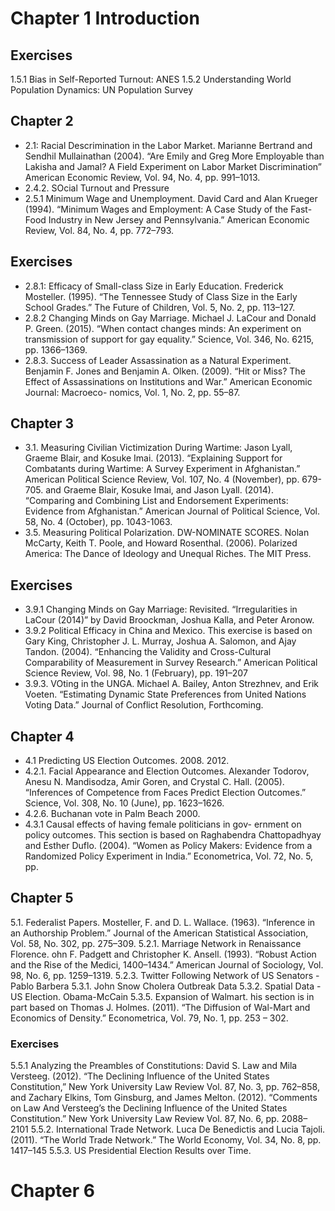# Chapter 1 Introduction

## Exercises

1.5.1 Bias in Self-Reported Turnout: ANES
1.5.2 Understanding World Population Dynamics: UN Population Survey

## Chapter 2

- 2.1: Racial Descrimination in the Labor Market. Marianne Bertrand and Sendhil Mullainathan (2004). “Are Emily and Greg More Employable than Lakisha and Jamal? A Field Experiment on Labor Market Discrimination” American Economic Review, Vol. 94, No. 4, pp. 991–1013.
- 2.4.2. SOcial Turnout and Pressure
- 2.5.1 Minimum Wage and Unemployment. David Card and Alan Krueger (1994). “Minimum Wages and Employment: A Case Study of the Fast-Food Industry in New Jersey and Pennsylvania.” American Economic Review, Vol. 84, No. 4, pp. 772–793.

## Exercises

- 2.8.1: Efficacy of Small-class Size in Early Education. Frederick Mosteller. (1995). “The Tennessee Study of Class Size in the Early School Grades.” The Future of Children, Vol. 5, No. 2, pp. 113–127.
- 2.8.2 Changing Minds on Gay Marriage.  Michael J. LaCour and Donald P. Green. (2015). “When contact changes minds: An experiment on transmission of support for gay equality.” Science, Vol. 346, No. 6215, pp. 1366–1369.
- 2.8.3. Success of Leader Assassination as a Natural Experiment. Benjamin F. Jones and Benjamin A. Olken. (2009). “Hit or Miss? The Effect of Assassinations on Institutions and War.” American Economic Journal: Macroeco- nomics, Vol. 1, No. 2, pp. 55–87.


## Chapter 3

- 3.1. Measuring Civilian Victimization During Wartime: Jason Lyall, Graeme Blair, and Kosuke Imai. (2013). “Explaining Support for Combatants during Wartime: A Survey Experiment in Afghanistan.” American Political Science Review, Vol. 107, No. 4 (November), pp. 679-705. and Graeme Blair, Kosuke Imai, and Jason Lyall. (2014). “Comparing and Combining List and Endorsement Experiments: Evidence from Afghanistan.” American Journal of Political Science, Vol. 58, No. 4 (October), pp. 1043-1063.
- 3.5. Measuring Political Polarization. DW-NOMINATE SCORES. Nolan McCarty, Keith T. Poole, and Howard Rosenthal. (2006). Polarized America: The Dance of Ideology and Unequal Riches. The MIT Press.

## Exercises

- 3.9.1 Changing Minds on Gay Marriage: Revisited. “Irregularities in LaCour (2014)” by David Broockman, Joshua Kalla, and Peter Aronow.
- 3.9.2 Political Efficacy in China and Mexico. This exercise is based on Gary King, Christopher J. L. Murray, Joshua A. Salomon, and Ajay Tandon. (2004). “Enhancing the Validity and Cross-Cultural Comparability of Measurement in Survey Research.” American Political Science Review, Vol. 98, No. 1 (February), pp. 191–207
- 3.9.3. VOting in the UNGA. Michael A. Bailey, Anton Strezhnev, and Erik Voeten. “Estimating Dynamic State Preferences from United Nations Voting Data.” Journal of Conflict Resolution, Forthcoming.

## Chapter 4

- 4.1 Predicting US Election Outcomes. 2008. 2012.
- 4.2.1. Facial Appearance and Election Outcomes. Alexander Todorov, Anesu N. Mandisodza, Amir Goren, and Crystal C. Hall. (2005). “Inferences of Competence from Faces Predict Election Outcomes.” Science, Vol. 308, No. 10 (June), pp. 1623–1626.
- 4.2.6. Buchanan vote in Palm Beach 2000.
- 4.3.1 Causal effects of having female politicians in gov- ernment on policy outcomes. This section is based on Raghabendra Chattopadhyay and Esther Duflo. (2004). “Women as Policy Makers: Evidence from a Randomized Policy Experiment in India.” Econometrica, Vol. 72, No. 5, pp.


## Chapter 5

5.1. Federalist Papers. Mosteller, F. and D. L. Wallace. (1963). “Inference in an Authorship Problem.” Journal of the American Statistical Association, Vol. 58, No. 302, pp. 275–309.
5.2.1. Marriage Network in Renaissance Florence. ohn F. Padgett and Christopher K. Ansell. (1993). “Robust Action and the Rise of the Medici, 1400–1434.” American Journal of Sociology, Vol. 98, No. 6, pp. 1259–1319.
5.2.3. Twitter Following Network of US Senators - Pablo Barbera
5.3.1. John Snow Cholera Outbreak Data
5.3.2. Spatial Data - US Election. Obama-McCain
5.3.5. Expansion of Walmart. his section is in part based on Thomas J. Holmes. (2011). “The Diffusion of Wal-Mart and Economics of Density.” Econometrica, Vol. 79, No. 1, pp. 253 – 302.

### Exercises

5.5.1 Analyzing the Preambles of Constitutions: David S. Law and Mila Versteeg. (2012). “The Declining Influence of the United States Constitution,” New York University Law Review Vol. 87, No. 3, pp. 762–858, and Zachary Elkins, Tom Ginsburg, and James Melton. (2012). “Comments on Law And Versteeg’s the Declining Influence of the United States Constitution.” New York University Law Review Vol. 87, No. 6, pp. 2088–2101
5.5.2. International Trade Network. Luca De Benedictis and Lucia Tajoli. (2011). “The World Trade Network.” The World Economy, Vol. 34, No. 8, pp. 1417–145
5.5.3. US Presidential Election Results over Time.

# Chapter 6
